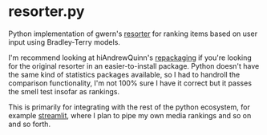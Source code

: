 # resorter.py

Python implementation of gwern's [resorter](https://www.gwern.net/Resorter) for ranking items based on user input using Bradley-Terry models.

I'm recommend looking at hiAndrewQuinn's [repackaging](https://github.com/hiAndrewQuinn/resorter) if you're looking for the original resorter in an easier-to-install package. Python doesn't have the same kind of statistics packages available, so I had to handroll the comparison functionality, I'm not 100% sure I have it correct but it passes the smell test insofar as rankings.

This is primarily for integrating with the rest of the python ecosystem, for example [streamlit](https://streamlit.io/), where I plan to pipe my own media rankings and so on and so forth.
